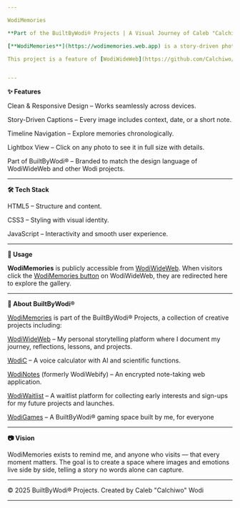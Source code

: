 ```yaml
---

WodiMemories

**Part of the BuiltByWodi® Projects | A Visual Journey of Caleb "Calchiwo" Wodi through moments, milestones, and memories.**

[**WodiMemories**](https://wodimemories.web.app) is a story-driven photo gallery that captures the essence of my life’s journey — from humble beginnings to meaningful milestones. Built with simplicity, emotion, and elegance, it’s designed to be more than just a collection of images. Every picture tells a story, and every story is a piece of the bigger picture that is me.

This project is a feature of [WodiWideWeb](https://github.com/Calchiwo/WodiWideWeb), but it lives as its own independent site and GitHub repository for flexibility, scalability, and creative freedom.


---
```


**✨ Features**

Clean & Responsive Design – Works seamlessly across devices.

Story-Driven Captions – Every image includes context, date, or a short note.

Timeline Navigation – Explore memories chronologically.

Lightbox View – Click on any photo to see it in full size with details.

Part of BuiltByWodi® – Branded to match the design language of WodiWideWeb and other Wodi projects.



---

**🛠️ Tech Stack**

HTML5 – Structure and content.

CSS3 – Styling with visual identity.

JavaScript – Interactivity and smooth user experience.



---

**🚀 Usage**

**WodiMemories** is publicly accessible from [WodiWideWeb](https://wodimemories.netlify.app).
When visitors click the [WodiMemories button](https://wodimemories.netlify.app) on WodiWideWeb, they are redirected here to explore the gallery.


---

**📌 About BuiltByWodi®**

[WodiMemories](https://wodimemories.netlify.app) is part of the BuiltByWodi® Projects, a collection of creative projects including:

[WodiWideWeb](https://wodiwideweb.netlify.app) – My personal storytelling platform where I document my journey, reflections, lessons, and projects.

[WodiC](https://github.com/Calchiwo/WodiC) – A voice calculator with AI and scientific functions.

[WodiNotes](https://github.com/Calchiwo/WodiNotes) (formerly WodiWebify) – An encrypted note-taking web application.

[WodiWaitlist](https://wodiwaitlist.netlify.app) – A waitlist platform for collecting  early interests and sign-ups for my future projects and launches.

[WodiGames](https://wodiwaitlist.netlify.app) – A BuiltByWodi® gaming space built by me, for everyone 



---

**📷 Vision**

WodiMemories exists to remind me, and anyone who visits — that every moment matters.
The goal is to create a space where images and emotions live side by side, telling a story no words alone can capture.


---

© 2025 BuiltByWodi® Projects. Created by Caleb "Calchiwo" Wodi


---

